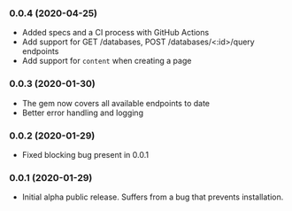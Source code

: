 ### 0.0.4 (2020-04-25)

- Added specs and a CI process with GitHub Actions
- Add support for GET /databases, POST /databases/<:id>/query endpoints
- Add support for `content` when creating a page

### 0.0.3 (2020-01-30)

- The gem now covers all available endpoints to date
- Better error handling and logging

### 0.0.2 (2020-01-29)

- Fixed blocking bug present in 0.0.1

### 0.0.1 (2020-01-29)

- Initial alpha public release. Suffers from a bug that prevents installation.
